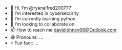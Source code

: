 - 👋 Hi, I’m @ryanalfred200777
- 👀 I’m interested in cybersecurity
- 🌱 I’m currently learning python
- 💞️ I’m looking to collaborate on 
- 📫 How to reach me davidjohncy06@Outlook.com
- 😄 Pronouns: ...
- ⚡ Fun fact: ...

<!---
ryanalfred200777/ryanalfred200777 is a ✨ special ✨ repository because its `README.md` (this file) appears on your GitHub profile.
You can click the Preview link to take a look at your changes.
--->
